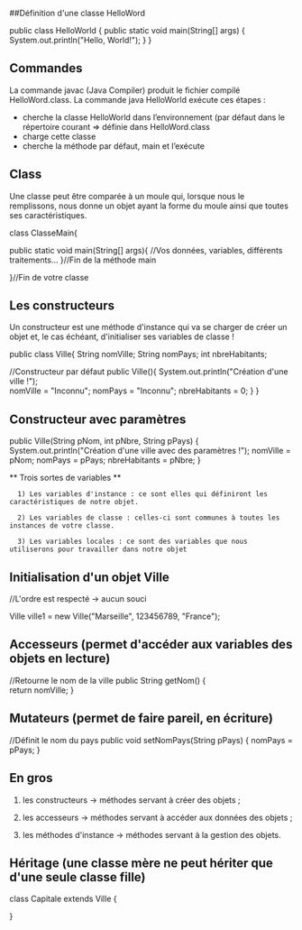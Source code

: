 ##Définition d'une classe HelloWord

public class HelloWorld {
     public static void main(String[] args) {
           System.out.println("Hello, World!"); 
           }
     } 


## Commandes 

La commande ​javac (Java Compiler) produit le fichier compilé ​HelloWord.class. La
commande ​java HelloWorld exécute ces étapes :
- cherche la classe HelloWorld dans l’environnement (par défaut dans le répertoire
courant => définie dans ​HelloWord.class
- charge cette classe
- cherche la méthode par défaut, ​main et l’exécute

## Class 

Une classe peut être comparée à un moule qui, lorsque nous le remplissons, nous donne un objet ayant la forme du moule ainsi que toutes ses caractéristiques.

class ClasseMain{

  public static void main(String[] args){ 
    //Vos données, variables, différents traitements…
  }//Fin de la méthode main

}//Fin de votre classe

## Les constructeurs 

Un constructeur est une méthode d'instance qui va se charger de créer un objet et, le cas échéant, d'initialiser ses variables de classe !

public class Ville{
  String nomVille;
  String nomPays;
  int nbreHabitants; 

  //Constructeur par défaut
  public Ville(){
    System.out.println("Création d'une ville !");      
    nomVille = "Inconnu";
    nomPays = "Inconnu";
    nbreHabitants = 0;
  } 
}

## Constructeur avec paramètres 
 
 public Ville(String pNom, int pNbre, String pPays)
  {
    System.out.println("Création d'une ville avec des paramètres !");
    nomVille = pNom;
    nomPays = pPays;
    nbreHabitants = pNbre;
  }        

** Trois sortes de  variables **

      1) Les variables d'instance : ce sont elles qui définiront les caractéristiques de notre objet.

      2) Les variables de classe : celles-ci sont communes à toutes les instances de votre classe.

      3) Les variables locales : ce sont des variables que nous utiliserons pour travailler dans notre objet

## Initialisation d'un objet Ville

//L'ordre est respecté -> aucun souci

Ville ville1 = new Ville("Marseille", 123456789, "France");

## Accesseurs (permet d'accéder aux variables des objets en lecture)

  //Retourne le nom de la ville
  public String getNom()  {  
    return nomVille;
  }

## Mutateurs (permet de faire pareil, en écriture)

 //Définit le nom du pays
  public void setNomPays(String pPays)
  {
    nomPays = pPays;
  }

  ## En gros

1) les constructeurs -> méthodes servant à créer des objets ;

2) les accesseurs -> méthodes servant à accéder aux données des objets ;

3) les méthodes d'instance → méthodes servant à la gestion des objets.

## Héritage (une classe mère ne peut hériter que d'une seule classe fille)

class Capitale extends Ville {

}







